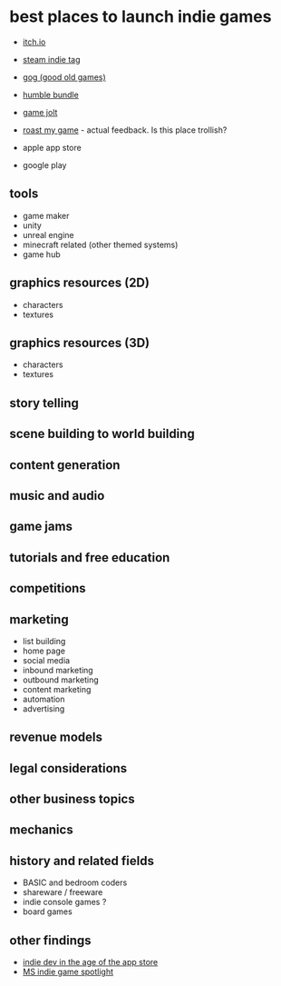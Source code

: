 ﻿# best places to launch indie games

- [itch.io](https://itch.io/)
- [steam indie tag](https://store.steampowered.com/tags/en/Indie/)
- [gog (good old games)](https://www.gog.com/games?page=1&sort=popularity&category=indie)
- [humble bundle](https://humblebundle.com)
- [game jolt](https://gamejolt.com/)
- [roast my game](https://roastmygame.com/) - actual feedback. Is this place trollish?

- apple app store
- google play

## tools

- game maker
- unity
- unreal engine
- minecraft related (other themed systems)
- game hub

## graphics resources (2D)

- characters
- textures

## graphics resources (3D)

- characters
- textures

## story telling

## scene building to world building

## content generation

## music and audio

## game jams

## tutorials and free education

## competitions

## marketing

- list building
- home page
- social media
- inbound marketing
- outbound marketing
- content marketing
- automation
- advertising

## revenue models

## legal considerations

## other business topics

## mechanics

## history and related fields

- BASIC and bedroom coders
- shareware / freeware
- indie console games ?
- board games

## other findings

- [indie dev in the age of the app store](https://www.imore.com/indie-developers-age-app-store)
- [MS indie game spotlight](https://www.microsoft.com/en-us/store/collections/indiegamespotlight)